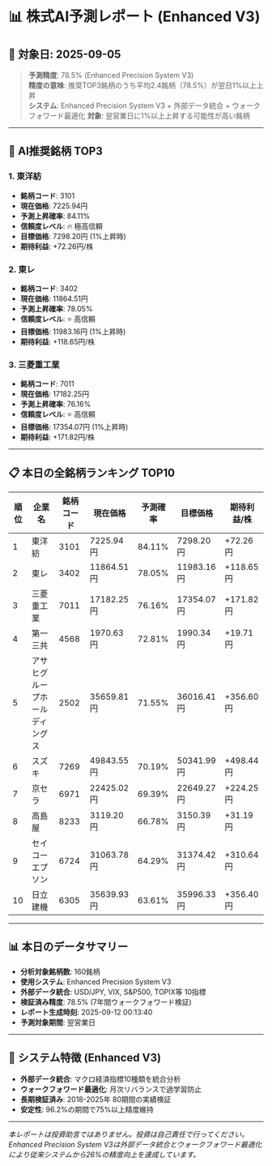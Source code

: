 # 📊 株式AI予測レポート (Enhanced V3)
## 📅 対象日: 2025-09-05

> **予測精度**: 78.5% (Enhanced Precision System V3)  
> **精度の意味**: 推奨TOP3銘柄のうち平均2.4銘柄（78.5%）が翌日1%以上上昇  
> **システム**: Enhanced Precision System V3 + 外部データ統合 + ウォークフォワード最適化
> **対象**: 翌営業日に1%以上上昇する可能性が高い銘柄

---

## 🎯 AI推奨銘柄 TOP3

### 1. 東洋紡
- **銘柄コード**: 3101
- **現在価格**: 7225.94円
- **予測上昇確率**: 84.11%
- **信頼度レベル**: 🔥 極高信頼
- **目標価格**: 7298.20円 (1%上昇時)
- **期待利益**: +72.26円/株

### 2. 東レ
- **銘柄コード**: 3402
- **現在価格**: 11864.51円
- **予測上昇確率**: 78.05%
- **信頼度レベル**: ⭐ 高信頼
- **目標価格**: 11983.16円 (1%上昇時)
- **期待利益**: +118.65円/株

### 3. 三菱重工業
- **銘柄コード**: 7011
- **現在価格**: 17182.25円
- **予測上昇確率**: 76.16%
- **信頼度レベル**: ⭐ 高信頼
- **目標価格**: 17354.07円 (1%上昇時)
- **期待利益**: +171.82円/株

---

## 📋 本日の全銘柄ランキング TOP10

| 順位 | 企業名 | 銘柄コード | 現在価格 | 予測確率 | 目標価格 | 期待利益/株 |
|------|--------|------------|----------|----------|----------|-------------|
| 1 | 東洋紡 | 3101 | 7225.94円 | 84.11% | 7298.20円 | +72.26円 |
| 2 | 東レ | 3402 | 11864.51円 | 78.05% | 11983.16円 | +118.65円 |
| 3 | 三菱重工業 | 7011 | 17182.25円 | 76.16% | 17354.07円 | +171.82円 |
| 4 | 第一三共 | 4568 | 1970.63円 | 72.81% | 1990.34円 | +19.71円 |
| 5 | アサヒグループホールディングス | 2502 | 35659.81円 | 71.55% | 36016.41円 | +356.60円 |
| 6 | スズキ | 7269 | 49843.55円 | 70.19% | 50341.99円 | +498.44円 |
| 7 | 京セラ | 6971 | 22425.02円 | 69.39% | 22649.27円 | +224.25円 |
| 8 | 高島屋 | 8233 | 3119.20円 | 66.78% | 3150.39円 | +31.19円 |
| 9 | セイコーエプソン | 6724 | 31063.78円 | 64.29% | 31374.42円 | +310.64円 |
| 10 | 日立建機 | 6305 | 35639.93円 | 63.61% | 35996.33円 | +356.40円 |

---

## 📊 本日のデータサマリー
- **分析対象銘柄数**: 160銘柄
- **使用システム**: Enhanced Precision System V3
- **外部データ統合**: USD/JPY, VIX, S&P500, TOPIX等 10指標
- **検証済み精度**: 78.5% (7年間ウォークフォワード検証)
- **レポート生成時刻**: 2025-09-12 00:13:40
- **予測対象期間**: 翌営業日

---

## 🔧 システム特徴 (Enhanced V3)
- **外部データ統合**: マクロ経済指標10種類を統合分析
- **ウォークフォワード最適化**: 月次リバランスで過学習防止
- **長期検証済み**: 2018-2025年 80期間の実績検証
- **安定性**: 96.2%の期間で75%以上精度維持

---

*本レポートは投資助言ではありません。投資は自己責任で行ってください。*
*Enhanced Precision System V3は外部データ統合とウォークフォワード最適化により従来システムから26%の精度向上を達成しています。*
